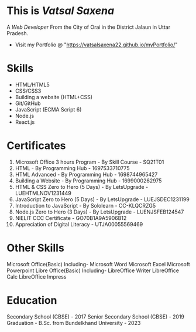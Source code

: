 # This is *Vatsal Saxena*
A *Web Developer*
From the City of Orai in the District Jalaun in Uttar Pradesh.

- Visit my Portfolio @ "https://vatsalsaxena22.github.io/myPortfolio/"

# Skills
  * HTML/HTML5
  * CSS/CSS3
  * Building a website (HTML+CSS)
  * Git/GitHub
  * JavaScript (ECMA Script 6)
  * Node.js
  * React.js
  
# Certificates
  1. Microsoft Office 3 hours Program - By Skill Course - SQ21T01
  2. HTML - By Programming Hub - 1697533710775
  3. HTML Advanced - By Programming Hub - 1698744965427
  4. Building a Website - By Programming Hub - 1699000262975
  5. HTML & CSS Zero to Hero (5 Days) - By LetsUpgrade - LUEHTMLNOV1231449
  6. JavaScript Zero to Hero (5 Days) - By LetsUpgrade - LUEJSDEC1231199
  7. Introduction to JavaScript - By Sololearn - CC-KLQCRZG5
  8. Node.js Zero to Hero (3 Days) - By LetsUpgrade - LUENJSFEB124547
  9. NIELIT CCC Certificate - GO70B1A9A5906B12
  10. Appreciation of Digital Literacy - UTJA00055569469

# Other Skills
  Microsoft Office(Basic)
    Including-
              Microsoft Word
              Microsoft Excel
              Microsoft Powerpoint
  Libre Office(Basic)
    Including-
              LibreOffice Writer
              LibreOffice Calc
              LibreOffice Impress

# Education
  Secondary School (CBSE) - 2017
  Senior Secondary School (CBSE) - 2019
  Graduation - B.Sc. from Bundelkhand University - 2023
